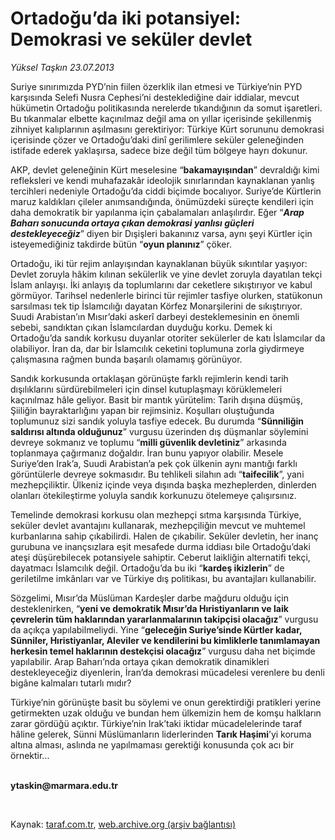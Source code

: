 # Ortadoğu’da iki potansiyel: Demokrasi ve seküler devlet

*Yüksel Taşkın 23.07.2013*

<div class="yazi"><p>Suriye sınırımızda PYD’nin fiilen özerklik ilan etmesi ve Türkiye’nin PYD karşısında Selefi Nusra Cephesi’ni desteklediğine dair iddialar, mevcut hükümetin Ortadoğu politikasında nerelerde tıkandığının da somut işaretleri. Bu tıkanmalar elbette kaçınılmaz değil ama on yıllar içerisinde şekillenmiş zihniyet kalıplarının aşılmasını gerektiriyor: Türkiye Kürt sorununu demokrasi içerisinde çözer ve Ortadoğu’daki dinî gerilimlere seküler geleneğinden istifade ederek yaklaşırsa, sadece bize değil tüm bölgeye hayrı dokunur. </p>
<p>AKP, devlet geleneğinin Kürt meselesine “<b>bakamayışından</b>” devraldığı kimi refleksleri ve kendi muhafazakâr ideolojik sınırlarından kaynaklanan yanlış tercihleri nedeniyle Ortadoğu’da ciddi biçimde bocalıyor. Suriye’de Kürtlerin maruz kaldıkları çileler anımsandığında, önümüzdeki süreçte kendileri için daha demokratik bir yapılanma için çabalamaları anlaşılırdır. Eğer “<b><i>Arap Baharı sonucunda ortaya çıkan demokrasi yanlısı güçleri destekleyeceğiz</i></b>” diyen bir Dışişleri bakanınız varsa, aynı şeyi Kürtler için isteyemediğiniz takdirde bütün “<b>oyun planınız</b>” çöker. </p>
<p>Ortadoğu, iki tür rejim anlayışından kaynaklanan büyük sıkıntılar yaşıyor: Devlet zoruyla hâkim kılınan sekülerlik ve yine devlet zoruyla dayatılan tekçi İslam anlayışı. İki anlayış da toplumlarını dar ceketlere sıkıştırıyor ve kabul görmüyor. Tarihsel nedenlerle birinci tür rejimler tasfiye olurken, statükonun sarsılması tek tip İslamcılığı dayatan Körfez Monarşilerini de sıkıştırıyor. Suudi Arabistan’ın Mısır’daki askerî darbeyi desteklemesinin en önemli sebebi, sandıktan çıkan İslamcılardan duyduğu korku. Demek ki Ortadoğu’da sandık korkusu duyanlar otoriter sekülerler de katı İslamcılar da olabiliyor. İran da, dar bir İslamcılık ceketini toplumuna zorla giydirmeye çalışmasına rağmen bunda başarılı olamamış görünüyor. </p>
<p>Sandık korkusunda ortaklaşan görünüşte farklı rejimlerin kendi tarih dışılıklarını sürdürebilmeleri için dinsel kutuplaşmayı körüklemeleri kaçınılmaz hâle geliyor. Basit bir mantık yürütelim: Tarih dışına düşmüş, Şiiliğin bayraktarlığını yapan bir rejimsiniz. Koşulları oluştuğunda toplumunuz sizi sandık yoluyla tasfiye edecek. Bu durumda “<b>Sünniliğin saldırısı altında olduğunuz</b>” vurgusu üzerinden dış düşmanlar söylemini devreye sokmanız ve toplumu “<b>milli güvenlik devletiniz</b>” arkasında toplanmaya çağırmanız doğaldır. İran bunu yapıyor olabilir. Mesele Suriye’den Irak’a, Suudi Arabistan’a pek çok ülkenin aynı mantığı farklı görüntülerle devreye sokmasıdır. Bu tehlikeli silahın adı “<b>taifecilik</b>”, yani mezhepçiliktir. Ülkeniz içinde veya dışında başka mezheplerden, dinlerden olanları ötekileştirme yoluyla sandık korkunuzu ötelemeye çalışırsınız. </p>
<p>Temelinde demokrasi korkusu olan mezhepçi sıtma karşısında Türkiye, seküler devlet avantajını kullanarak, mezhepçiliğin mevcut ve muhtemel kurbanlarına sahip çıkabilirdi. Halen de çıkabilir. Seküler devletin, her inanç gurubuna ve inançsızlara eşit mesafede durma iddiası bile Ortadoğu’daki ateşi düşürebilecek potansiyele sahiptir. Ceberut laikliğin alternatifi tekçi, dayatmacı İslamcılık değil. Ortadoğu’da bu iki “<b>kardeş ikizlerin</b>” de geriletilme imkânları var ve Türkiye dış politikası, bu avantajları kullanabilir. </p>
<p>Sözgelimi, Mısır’da Müslüman Kardeşler darbe mağduru olduğu için desteklenirken, “<b>yeni ve demokratik Mısır’da Hıristiyanların ve laik çevrelerin tüm haklarından yararlanmalarının takipçisi olacağız</b>” vurgusu da açıkça yapılabilmeliydi. Yine “<b>geleceğin Suriye’sinde Kürtler kadar, Sünniler, Hıristiyanlar, Aleviler ve kendilerini bu kimliklerle tanımlamayan herkesin temel haklarının destekçisi olacağız</b>” vurgusu daha net biçimde yapılabilir. Arap Baharı’nda ortaya çıkan demokratik dinamikleri destekleyeceğiz diyenlerin, İran’da demokrasi mücadelesi verenlere bu denli bigâne kalmaları tutarlı mıdır?</p>
<p>Türkiye’nin görünüşte basit bu söylemi ve onun gerektirdiği pratikleri yerine getirmekten uzak olduğu ve bundan hem ülkemizin hem de komşu halkların zarar gördüğü açıktır. Türkiye’nin Irak’taki iktidar mücadelelerinde taraf hâline gelerek, Sünni Müslümanların liderlerinden <b>Tarık Haşimi</b>’yi koruma altına alması, aslında ne yapılmaması gerektiği konusunda çok acı bir örnektir...</p><b>
<p><br/>ytaskin@marmara.edu.tr</p>
<p></p></b> 
</div>

Kaynak: [taraf.com.tr](http://www.taraf.com.tr:80/yuksel-taskin/makale-ortadogu-da-iki-potansiyel-demokrasi-ve-sekuler.htm), [web.archive.org (arşiv bağlantısı)](http://web.archive.org/web/20130726013322/http://www.taraf.com.tr:80/yuksel-taskin/makale-ortadogu-da-iki-potansiyel-demokrasi-ve-sekuler.htm)
